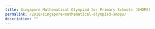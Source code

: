 ```yaml
---
title: Singapore Mathematical Olympiad for Primary Schools (SMOPS)
permalink: /2018/singapore-mathematical-olympiad-smops/
description: ""
---
```

